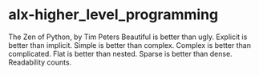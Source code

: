 # alx-higher_level_programming
The Zen of Python, by Tim Peters  Beautiful is better than ugly. Explicit is better than implicit. Simple is better than complex. Complex is better than complicated. Flat is better than nested. Sparse is better than dense. Readability counts.
